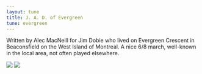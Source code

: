 ```yaml
---
layout: tune
title: J. A. D. of Evergreen
tune: evergreen
---
```

Written by Alec MacNeill for Jim Dobie who lived on
Evergreen Crescent in Beaconsfield on the West Island
of Montreal. A nice 6/8 march, well-known in the local
area, not often played elsewhere.


<div class="container">
  <img src="/tunes/evergreen-1.jpg" />
  <img src="/tunes/evergreen-2.jpg" />
</div>
